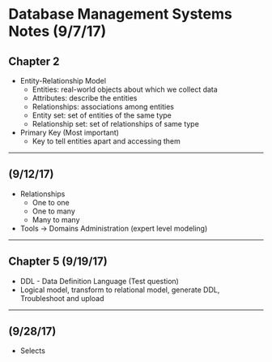 # Database Management Systems Notes (9/7/17)

Chapter 2
---------
* Entity-Relationship Model
	- Entities: real-world objects about which we collect data
	- Attributes: describe the entities
	- Relationships: associations among entities
	- Entity set: set of entities of the same type
	- Relationship set: set of relationships of same type
* Primary Key (Most important)
	- Key to tell entities apart and accessing them

------------------------------------------
(9/12/17)
------------------------------------------
* Relationships
	- One to one
	- One to many
	- Many to many
* Tools -> Domains Administration (expert level modeling)

------------------------------------------
Chapter 5 (9/19/17)
------------------------------------------
* DDL - Data Definition Language (Test question)
* Logical model, transform to relational model, generate DDL, Troubleshoot and upload
------------------------------------------
(9/28/17)
------------------------------------------
* Selects
